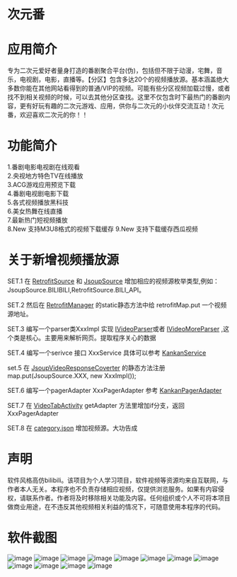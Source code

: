 # 次元番



应用简介
========

专为二次元爱好者量身打造的番剧聚合平台(伪)，包括但不限于动漫，宅舞，音乐，电视剧，电影，直播等。【分区】包含多达20个的视频播放源。基本涵盖绝大多数你能在其他网站看得到的普通/VIP的视频。可能有些分区视频加载过慢，或者找不到相关视频的时候，可以去其他分区查找。这里不仅包含时下最热门的番剧内容，更有好玩有趣的二次元游戏、应用，供你与二次元的小伙伴交流互动！次元番，欢迎喜欢二次元的你！！

功能简介
========

1.番剧电影电视剧在线观看<br/>
2.央视地方特色TV在线播放<br/>
3.ACG游戏应用预览下载<br/>
4.番剧电视剧电影下载<br/>
5.各式视频播放黑科技<br/>
6.美女热舞在线直播<br/>
7.最新热门短视频播放<br/>
8.New 支持M3U8格式的视频下载缓存
9.New 支持下载缓存西瓜视频

关于新增视频播放源
========

SET.1   在 [RetrofitSource](https://github.com/fanchen001/Bangumi/blob/master/app/src/main/java/com/fanchen/imovie/annotation/RetrofitSource.java) 和 [JsoupSource](https://github.com/fanchen001/Bangumi/blob/master/app/src/main/java/com/fanchen/imovie/annotation/JsoupSource.java) 增加相应的视频源枚举类型,例如：JsoupSource.BILIBILI,RetrofitSource.BILI_API。

SET.2   然后在 [RetrofitManager](https://github.com/fanchen001/Bangumi/blob/master/app/src/main/java/com/fanchen/imovie/retrofit/RetrofitManager.java)   的static静态方法中给 retrofitMap.put 一个视频源地址。

SET.3   编写一个parser类XxxImpl 实现 [IVideoParser](https://github.com/fanchen001/Bangumi/blob/master/app/src/main/java/com/fanchen/imovie/jsoup/IVideoParser.java)或者 [IVideoMoreParser](https://github.com/fanchen001/Bangumi/blob/master/app/src/main/java/com/fanchen/imovie/jsoup/IVideoMoreParser.java) ,这个类是核心。主要用来解析网页。提取程序关心的数据

SET.4   编写一个serivce 接口 XxxService 具体可以参考 [KankanService](https://github.com/fanchen001/Bangumi/blob/master/app/src/main/java/com/fanchen/imovie/retrofit/service/KankanService.java) 

set.5  在 [JsoupVideoResponseCoverter](https://github.com/fanchen001/Bangumi/blob/master/app/src/main/java/com/fanchen/imovie/retrofit/coverter/JsoupVideoResponseCoverter.java) 的静态方法注册 map.put(JsoupSource.XXX, new XxxImpl());

SET.6   编写一个pagerAdapter XxxPagerAdapter 参考 [KankanPagerAdapter](https://github.com/fanchen001/Bangumi/blob/master/app/src/main/java/com/fanchen/imovie/adapter/pager/KankanPagerAdapter.java)

SET.7   在 [VideoTabActivity](https://github.com/fanchen001/Bangumi/blob/master/app/src/main/java/com/fanchen/imovie/activity/VideoTabActivity.java)  getAdapter 方法里增加if分支，返回XxxPagerAdapter

SET.8   在 [category.json](https://github.com/fanchen001/Bangumi/blob/master/app/src/main/assets/category.json) 增加视频源。大功告成

声明
=======

软件风格高仿bilibili。该项目为个人学习项目，软件视频等资源均来自互联网，与作者本人无关。本程序也不负责存储相应视频，仅提供浏览服务。如果有内容侵权，请联系作者。作者将及时移除相关功能及内容。任何组织或个人不可将本项目做商业用途，在不违反其他视频相关利益的情况下，可随意使用本程序的代码。

软件截图
=======

 ![image](https://github.com/fanchen001/Bangumi/blob/master/app/screenshot/screenshot_001.png)
 ![image](https://github.com/fanchen001/Bangumi/blob/master/app/screenshot/screenshot_002.png)
 ![image](https://github.com/fanchen001/Bangumi/blob/master/app/screenshot/screenshot_003.png)
 ![image](https://github.com/fanchen001/Bangumi/blob/master/app/screenshot/screenshot_004.png)
 ![image](https://github.com/fanchen001/Bangumi/blob/master/app/screenshot/screenshot_005.png)
 ![image](https://github.com/fanchen001/Bangumi/blob/master/app/screenshot/screenshot_006.png)
 ![image](https://github.com/fanchen001/Bangumi/blob/master/app/screenshot/screenshot_007.png)
 ![image](https://github.com/fanchen001/Bangumi/blob/master/app/screenshot/screenshot_008.png)
 ![image](https://github.com/fanchen001/Bangumi/blob/master/app/screenshot/screenshot_009.png)
 ![image](https://github.com/fanchen001/Bangumi/blob/master/app/screenshot/screenshot_010.png)
 ![image](https://github.com/fanchen001/Bangumi/blob/master/app/screenshot/screenshot_011.png)
 ![image](https://github.com/fanchen001/Bangumi/blob/master/app/screenshot/screenshot_012.png)
